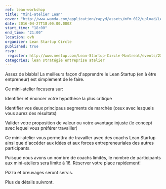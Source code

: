 ```yaml
---
ref: lean-workshop
title: "Mini-ateli­er Lean"
cover: "http://www.wamda.com/application/rapyd/assets/mfm_012/upload/LeanStartupMachine_Amman1.jpg"
date: 2016-04-27T18:00:00.000Z
start_time: "18:00"
end_time: "21:00"
location: ovh
organizer: Lean Startup Circle
published: true
rsvp:
 register: http://www.meetup.com/Lean-Startup-Circle-Montreal/events/230297882/
categories: lean stratégie entreprise atelier
---
```


Assez de blabla! La meilleurs façon d'apprendre le Lean Startup (en à être entpreneur) est simplement de le faire.

Ce mini-atelier focusera sur:

Identifier et énoncer votre hypothèse la plus critique

Identifier vos deux principaus segments de marchés (ceux avec lesquels vous aurez des résultats)

Valider votre proposition de valeur ou votre avantage injuste (le concept avec lequel vous préférer travailler)

Ce mini-atelier vous permettra de travailler avec des coachs Lean Startup ainsi que d'accéder aux idées et aux forces entrepreneuriales des autres participants.

Puisque nous avons un nombre de coachs limités, le nombre de participants aux mini-ateliers sera limité à 16. Réserver votre place rapidement!

Pizza et breuvages seront servis.

Plus de détails suivront.
